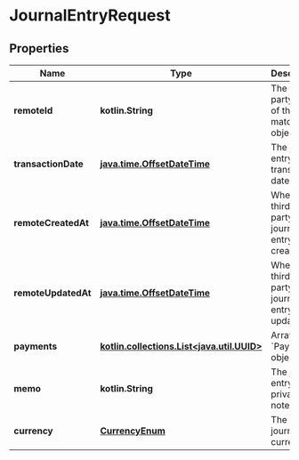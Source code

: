 
# JournalEntryRequest

## Properties
Name | Type | Description | Notes
------------ | ------------- | ------------- | -------------
**remoteId** | **kotlin.String** | The third-party API ID of the matching object. |  [optional]
**transactionDate** | [**java.time.OffsetDateTime**](java.time.OffsetDateTime.md) | The journal entry&#39;s transaction date. |  [optional]
**remoteCreatedAt** | [**java.time.OffsetDateTime**](java.time.OffsetDateTime.md) | When the third party&#39;s journal entry was created. |  [optional]
**remoteUpdatedAt** | [**java.time.OffsetDateTime**](java.time.OffsetDateTime.md) | When the third party&#39;s journal entry was updated. |  [optional]
**payments** | [**kotlin.collections.List&lt;java.util.UUID&gt;**](java.util.UUID.md) | Array of &#x60;Payment&#x60; object IDs. |  [optional]
**memo** | **kotlin.String** | The journal entry&#39;s private note. |  [optional]
**currency** | [**CurrencyEnum**](CurrencyEnum.md) | The journal&#39;s currency. |  [optional]



